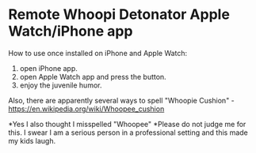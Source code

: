 # Remote Whoopi Detonator Apple Watch/iPhone app

How to use once installed on iPhone and Apple Watch:

1) open iPhone app.
2) open Apple Watch app and press the button.
3) enjoy the juvenile humor.


Also, there are apparently several ways to spell "Whoopie Cushion" - https://en.wikipedia.org/wiki/Whoopee_cushion


*Yes I also thought I misspelled "Whoopee"
*Please do not judge me for this. I swear I am a serious person in a professional setting and this made my kids laugh.